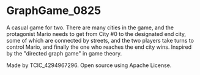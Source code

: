 # GraphGame_0825
A casual game for two. There are many cities in the game, and the protagonist Mario needs to get from City #0 to the designated end city, some of which are connected by streets, and the two players take turns to control Mario, and finally the one who reaches the end city wins. Inspired by the "directed graph game" in game theory.

Made by TCIC_4294967296. Open source using Apache License.
